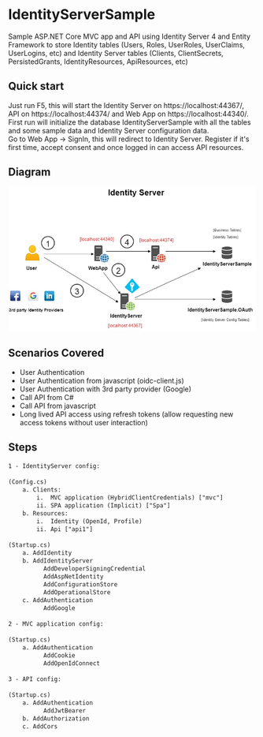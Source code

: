 # IdentityServerSample
Sample ASP.NET Core  MVC app and API using Identity Server 4 and Entity Framework to store Identity tables (Users, Roles, UserRoles, UserClaims, UserLogins, etc) and Identity Server tables (Clients, ClientSecrets, PersistedGrants, IdentityResources, ApiResources, etc)

## Quick start

Just run F5, this will start the Identity Server on https://localhost:44367/, API on https://localhost:44374/ and Web App on https://localhost:44340/. <br/>
First run will initialize the database IdentityServerSample with all the tables and some sample data and Identity Server configuration data.<br/>
Go to Web App -> SignIn, this will redirect to Identity Server. Register if it's first time, accept consent and once logged in can access API resources.<br/>

## Diagram
<img src="https://github.com/alanmacgowan/alanmacgowan.github.io/blob/master/identityserverdiagram.jpg" />

## Scenarios Covered

* User Authentication
* User Authentication from javascript (oidc-client.js)
* User Authentication with 3rd party provider (Google)
* Call API from C# 
* Call API from javascript 
* Long lived API access using refresh tokens (allow requesting new access tokens without user interaction)

## Steps

```
1 - IdentityServer config:

(Config.cs)
    a. Clients:
        i.  MVC application (HybridClientCredentials) ["mvc"]
        ii. SPA application (Implicit) ["Spa"]
    b. Resources:
        i.  Identity (OpenId, Profile)
        ii. Api ["api1"]

(Startup.cs)
    a. AddIdentity
    b. AddIdentityServer
          AddDeveloperSigningCredential
          AddAspNetIdentity
          AddConfigurationStore
          AddOperationalStore
    c. AddAuthentication
          AddGoogle
    
2 - MVC application config:

(Startup.cs)
    a. AddAuthentication
          AddCookie
          AddOpenIdConnect
                          
3 - API config:

(Startup.cs)
    a. AddAuthentication
          AddJwtBearer
    b. AddAuthorization
    c. AddCors     
          
```

